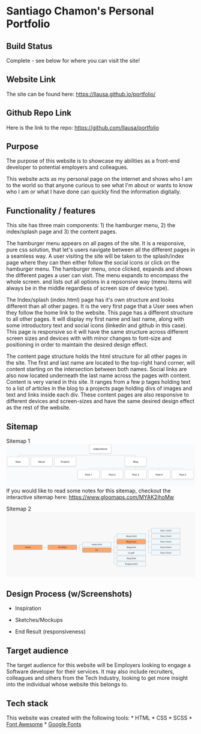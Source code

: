 # Santiago Chamon's Personal Portfolio

## Build Status
  Complete - see below for where you can visit the site!

## Website Link
  The site can be found here:
  https://llausa.github.io/portfolio/

## Github Repo Link
  Here is the link to the repo:
  https://github.com/llausa/portfolio

## Purpose
  The purpose of this website is to showcase my abilities as a front-end developer to potential employers
  and colleagues.

  This website acts as my personal page on the internet and shows who I am to the world so that anyone curious
  to see what I'm about or wants to know who I am or what I have done can quickly find the information digitally.

## Functionality / features
  This site has three main components: 1) the hamburger menu, 2) the index/splash page and 3) the content pages.

  The hamburger menu appears on all pages of the site. It is a responsive, pure css solution, that let's users
  navigate between all the different pages in a seamless way. A user visiting the site will be taken to the
  splash/index page where they can then either follow the social icons or click on the hamburger menu.
  The hamburger menu, once clicked, expands and shows the different pages a user can visit.
  The menu expands to encompass the whole screen. and lists out all options in a repsonsive way (menu items
  will always be in the middle regardless of screen size of device type).

  The Index/splash (index.html) page has it's own structure and looks different than all other pages. It is the very first page that a User sees when they follow the home link to the website. This page has a different structure
  to all other pages. It will display my first name and last name, along with some introductory text and social
  icons (linkedin and github in this case).
  This page is responsive so it will have the same structure across different screen sizes and devices with
  with minor changes to font-size and positioning in order to maintain the desired design effect.

  The content page structure holds the html structure for all other pages in the site. The first and last name are located to the top-right hand corner, will content starting on the intersection between both names.
  Social links are also now located underneath the last name across the pages with content.
  Content is very varied in this site. It ranges from a few p tages holding text to a list of articles in the blog to a projects page holding divs of images and text and links inside each div.
  These content pages are also responsive to different devices and screen-sizes and have the same desired design effect as the rest of the website.

## Sitemap
  Sitemap 1
  ![sitemap_img](docs/sitemap.png)
  If you would like to read some notes for this sitemap, checkout the interactive sitemap here: https://www.gloomaps.com/MYAK2jhoMw

  Sitemap 2
  ![sitemap_html_img](docs/sitemap_html.png)

## Design Process (w/Screenshots)
  * Inspiration

  * Sketches/Mockups

  * End Result (responsiveness)

## Target audience
  The target audience for this website will be Employers looking to engage a Software developer for their services. It may also include recruiters, colleagues and others from the Tech Industry, looking to get more insight into the individual whose website this belongs to.

## Tech stack
  This website was created with the following tools:
    * HTML
    * CSS
    * SCSS
    * [Font Awesome](https://fontawesome.com/)
    * [Google Fonts](https://fonts.google.com/)
